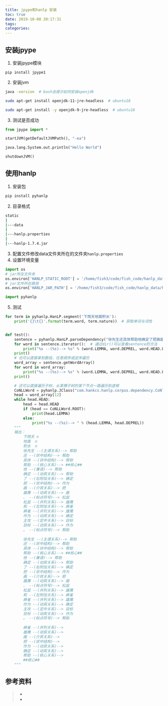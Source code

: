 ```yaml
---
title: jpype和hanlp 安装
toc: true
date: 2019-10-08 20:17:31
tags:
categories:
---
```




## 安装jpype

1. 安装jpype模块

```pip install jpype1```

2. 安装jvm

```bash
java -version  # bash会提示如何安装openjdk

sudo apt-get install openjdk-11-jre-headless  # ubuntu18

sudo apt-get install -y openjdk-9-jre-headless  # ubuntu16
```

3. 测试是否成功

```python
from jpype import *

startJVM(getDefaultJVMPath(), "-ea")

java.lang.System.out.println("Hello World")

shutdownJVM() 
```



## 使用hanlp

1. 安装包

```bash
pip install pyhanlp
```

2. 目录格式

```bash
static
|
|---data
|
|---hanlp.properties
|
|---hanlp-1.7.4.jar
```

3. 配置文件修改data文件夹所在的文件夹```hanlp.properties```
4. 设置环境变量

```python
import os
# jar所在文件夹
os.environ['HANLP_STATIC_ROOT'] = '/home/fish3/code/fish_code/hanlp_data/hanlp-1.7.4-release'
# jar文件所在路径
os.environ['HANLP_JAR_PATH'] = '/home/fish3/code/fish_code/hanlp_data/hanlp-1.7.4-release/hanlp-1.7.4.jar'  

import pyhanlp
```



5. 测试

```python
for term in pyhanlp.HanLP.segment('下雨天地面积水'):
    print('{}\t{}'.format(term.word, term.nature))  # 获取单词与词性


def test():
    sentence = pyhanlp.HanLP.parseDependency("徐先生还具体帮助他确定了把画雄鹰、松鼠和麻雀作为主攻目标。")
    for word in sentence.iterator():  # 通过dir()可以查看sentence的方法
        print("%s --(%s)--> %s" % (word.LEMMA, word.DEPREL, word.HEAD.LEMMA))
    print()
    # 也可以直接拿到数组，任意顺序或逆序遍历
    word_array = sentence.getWordArray()
    for word in word_array:
        print("%s --(%s)--> %s" % (word.LEMMA, word.DEPREL, word.HEAD.LEMMA))
    print()

    # 还可以直接遍历子树，从某棵子树的某个节点一路遍历到虚根
    CoNLLWord = pyhanlp.JClass("com.hankcs.hanlp.corpus.dependency.CoNll.CoNLLWord")
    head = word_array[12]
    while head.HEAD:
        head = head.HEAD
        if (head == CoNLLWord.ROOT):
            print(head.LEMMA)
        else:
            print("%s --(%s)--> " % (head.LEMMA, head.DEPREL))
    """
    输出：
        下雨天	n
        地面	n
        积水	n
        徐先生 --(主谓关系)--> 帮助
        还 --(状中结构)--> 帮助
        具体 --(状中结构)--> 帮助
        帮助 --(核心关系)--> ##核心##
        他 --(兼语)--> 帮助
        确定 --(动宾关系)--> 帮助
        了 --(右附加关系)--> 确定
        把 --(状中结构)--> 作为
        画 --(介宾关系)--> 把
        雄鹰 --(动宾关系)--> 画
        、 --(标点符号)--> 松鼠
        松鼠 --(并列关系)--> 雄鹰
        和 --(左附加关系)--> 麻雀
        麻雀 --(并列关系)--> 雄鹰
        作为 --(动宾关系)--> 确定
        主攻 --(定中关系)--> 目标
        目标 --(动宾关系)--> 作为
        。 --(标点符号)--> 帮助
        
        徐先生 --(主谓关系)--> 帮助
        还 --(状中结构)--> 帮助
        具体 --(状中结构)--> 帮助
        帮助 --(核心关系)--> ##核心##
        他 --(兼语)--> 帮助
        确定 --(动宾关系)--> 帮助
        了 --(右附加关系)--> 确定
        把 --(状中结构)--> 作为
        画 --(介宾关系)--> 把
        雄鹰 --(动宾关系)--> 画
        、 --(标点符号)--> 松鼠
        松鼠 --(并列关系)--> 雄鹰
        和 --(左附加关系)--> 麻雀
        麻雀 --(并列关系)--> 雄鹰
        作为 --(动宾关系)--> 确定
        主攻 --(定中关系)--> 目标
        目标 --(动宾关系)--> 作为
        。 --(标点符号)--> 帮助
        
        麻雀 --(并列关系)--> 
        雄鹰 --(动宾关系)--> 
        画 --(介宾关系)--> 
        把 --(状中结构)--> 
        作为 --(动宾关系)--> 
        确定 --(动宾关系)--> 
        帮助 --(核心关系)--> 
        ##核心##
    """

```







## 参考资料
> - []()
> - []()
